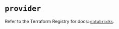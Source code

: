 # `provider`

Refer to the Terraform Registry for docs: [`databricks`](https://registry.terraform.io/providers/databricks/databricks/1.33.0/docs).
